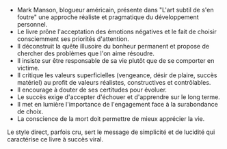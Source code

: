 - Mark Manson, blogueur américain, présente dans "L'art subtil de s'en foutre" une approche réaliste et pragmatique du développement personnel.
- Le livre prône l'acceptation des émotions négatives et le fait de choisir consciemment ses priorités d'attention.
- Il déconstruit la quête illusoire du bonheur permanent et propose de chercher des problèmes que l'on aime résoudre.
- Il insiste sur être responsable de sa vie plutôt que de se comporter en victime.
- Il critique les valeurs superficielles (vengeance, désir de plaire, succès matériel) au profit de valeurs réalistes, constructives et contrôlables.
- Il encourage à douter de ses certitudes pour évoluer.
- Le succès exige d'accepter d'échouer et d'apprendre sur le long terme.
- Il met en lumière l'importance de l'engagement face à la surabondance de choix.
- La conscience de la mort doit permettre de mieux apprécier la vie.

Le style direct, parfois cru, sert le message de simplicité et de lucidité qui caractérise ce livre à succès viral.